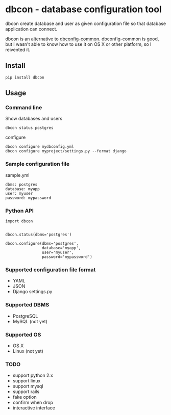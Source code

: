 # dbcon - database configuration tool
dbcon create database and user as given configuration file so that database application can connect.

dbcon is an alternative to 
[dbconfig-common](https://people.debian.org/~seanius/policy/dbconfig-common.html/). dbconfig-common is good, but I wasn't able to know how to use it on OS X or other platform, so I reivented it.

## Install

	pip install dbcon
	
## Usage
### Command line

Show databases and users

	dbcon status postgres
	
configure

	dbcon configure mydbconfig.yml
	dbcon configure myproject/settings.py --format django

### Sample configuration file
sample.yml

	dbms: postgres
	database: myapp
	user: myuser
	password: mypassword

### Python API

	import dbcon
	
	
	dbcon.status(dbms='postgres')
	
	dbcon.configure(dbms='postgres',
	                database='myapp',
	                user='myuser',
	                password='mypassword')
	
### Supported configuration file format

 * YAML
 * JSON
 * Django settings.py
 
### Supported DBMS
 * PostgreSQL
 * MySQL (not yet)

### Supported OS
 * OS X
 * Linux (not yet)
 
 
### TODO
 * support python 2.x
 * support linux
 * support mysql
 * support rails
 * fake option
 * confirm when drop
 * interactive interface